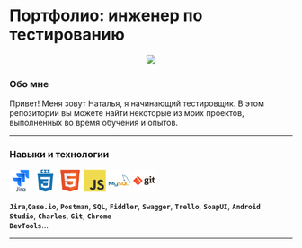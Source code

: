 <h1>Портфолио: инженер по тестированию</h1>

<div id="header" align="center">
  <img src="https://media.giphy.com/media/CrFLL3CnRpw5ddlBMm/giphy.gif" ширина="100"/>
</div>
<h3>Обо мне</h3>
<p>Привет! Меня зовут Наталья, я начинающий тестировщик.
В этом репозитории вы можете найти некоторые из моих проектов, выполненных во время обучения и опытов.</p>

_______
<h3>Навыки и технологии</h3>
<div>
  <img src="https://github.com/devicons/devicon/blob/master/icons/jira/jira-original-wordmark.svg" title="Jira" alt="Jira" width="40" height="40"/> 
  <img src="https://github.com/devicons/devicon/blob/master/icons/css3/css3-plain-wordmark.svg" title="CSS3" alt="CSS" width="40" height="40"/> 
  <img src="https://github.com/devicons/devicon/blob/master/icons/html5/html5-original.svg" title="HTML5" alt="HTML" width="40" height="40"/>  
  <img src="https://github.com/devicons/devicon/blob/master/icons/javascript/javascript-original.svg" title="JavaScript" alt="JavaScript" width="40" height="40"/> 
  <img src="https://github.com/devicons/devicon/blob/master/icons/mysql/mysql-original-wordmark.svg" title="MySQL" alt="MySQL" width="40" height="40"/>  
  <img src="https://github.com/devicons/devicon/blob/master/icons/git/git-original-wordmark.svg" title="Git" **alt="Git" width="40" height="40"/>
</div>

<code>**Jira**</code>,<code>**Qase.io**</code>, <code>**Postman**</code>, <code>**SQL**</code>, <code>**Fiddler**</code>, <code>**Swagger**</code>, <code>**Trello**</code>, <code>**SoapUI**</code>, <code>**Android Studio**</code>, <code>**Charles**</code>, <code>**Git**</code>, <code>**Chrome DevTools**</code>...

______
